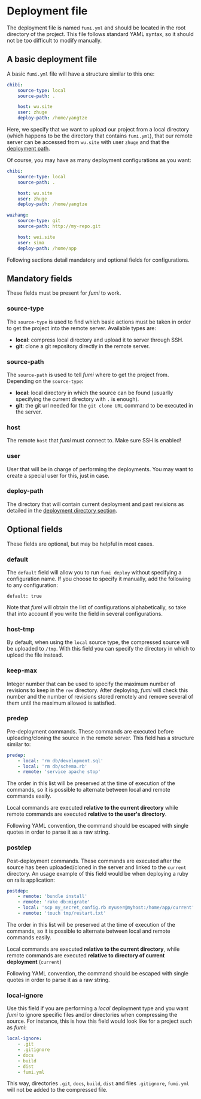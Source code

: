# Deployment file

The deployment file is named `fumi.yml` and should be located in the root directory of the project. This file follows standard YAML syntax, so it should not be too difficult to modify manually.

## A basic deployment file

A basic `fumi.yml` file will have a structure similar to this one:

```yaml
chibi:
    source-type: local
    source-path: .

    host: wu.site
    user: zhuge
    deploy-path: /home/yangtze
```

Here, we specify that we want to upload our project from a local directory (which happens to be the directory that contains `fumi.yml`), that our remote server can be accessed from `wu.site` with user `zhuge` and that the [deployment path](quickstart.md#the-deployment-directory).

Of course, you may have as many deployment configurations as you want:

```yaml
chibi:
    source-type: local
    source-path: .

    host: wu.site
    user: zhuge
    deploy-path: /home/yangtze

wuzhang:
    source-type: git
    source-path: http://my-repo.git

    host: wei.site
    user: sima
    deploy-path: /home/app
```

Following sections detail mandatory and optional fields for configurations.

## Mandatory fields

These fields must be present for *fumi* to work.

### source-type

The `source-type` is used to find which basic actions must be taken in order to get the project into the remote server. Available types are:

- **local**: compress local directory and upload it to server through SSH.
- **git**: clone a git repository directly in the remote server.

### source-path

The `source-path` is used to tell *fumi* where to get the project from. Depending on the `source-type`:

- **local**: local directory in which the source can be found (usuarlly specifying the current directory with `.` is enough).
- **git**: the git url needed for the `git clone URL` command to be executed in the server.

### host

The remote `host` that *fumi* must connect to. Make sure SSH is enabled!

### user

User that will be in charge of performing the deployments. You may want to create a special user for this, just in case.

### deploy-path

The directory that will contain current deployment and past revisions as detailed in the [deployment directory section](quickstart.md#the-deployment-directory).

## Optional fields

These fields are optional, but may be helpful in most cases.

### default

The `default` field will allow you to run `fumi deploy` without specifying a configuration name. If you choose to specify it manually, add the following to any configuration:

    default: true

Note that *fumi* will obtain the list of configurations alphabetically, so take that into account if you write the field in several configurations.

### host-tmp

By default, when using the `local` source type, the compressed source will be uploaded to `/tmp`. With this field you can specify the directory in which to upload the file instead.

### keep-max

Integer number that can be used to specify the maximum number of revisions to keep in the `rev` directory. After deploying, *fumi* will check this number and the number of revisions stored remotely and remove several of them until the maximum allowed is satisfied.

### predep

Pre-deployment commands. These commands are executed before uploading/cloning the source in the remote server. This field has a structure similar to:

```yaml
predep:
    - local: 'rm db/development.sql'
    - local: 'rm db/schema.rb'
    - remote: 'service apache stop'
```

The order in this list will be preserved at the time of execution of the commands, so it is possible to alternate between local and remote commands easily.

Local commands are executed **relative to the current directory** while remote commands are executed **relative to the user's directory**.

Following YAML convention, the command should be escaped with single quotes in order to parse it as a raw string.

### postdep

Post-deployment commands. These commands are executed after the source has been uploaded/cloned in the server and linked to the `current` directory. An usage example of this field would be when deploying a ruby on rails application:

```yaml
postdep:
    - remote: 'bundle install'
    - remote: 'rake db:migrate'
    - local: 'scp my_secret_config.rb myuser@myhost:/home/app/current'
    - remote: 'touch tmp/restart.txt'
```

The order in this list will be preserved at the time of execution of the commands, so it is possible to alternate between local and remote commands easily.

Local commands are executed **relative to the current directory**, while remote commands are executed **relative to directory of current deployment** (`current`)

Following YAML convention, the command should be escaped with single quotes in order to parse it as a raw string.

### local-ignore

Use this field if you are performing a *local* deployment type and you want *fumi* to ignore specific files and/or directories when compressing the source. For instance, this is how this field would look like for a project such as *fumi*:

```yaml
local-ignore:
    - .git
    - .gitignore
    - docs
    - build
    - dist
    - fumi.yml
```

This way, directories `.git`, `docs`, `build`, `dist` and  files `.gitignore`, `fumi.yml` will not be added to the compressed file.
